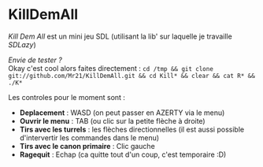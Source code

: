 KillDemAll
==========

_Kill Dem All_ est un mini jeu SDL (utilisant la lib' sur laquelle je travaille _SDLazy_)

_Envie de tester ?_  
Okay c'est cool alors faites directement :
`cd /tmp && git clone git://github.com/Mr21/KillDemAll.git && cd Kill* && clear && cat R* && ./K*`  

Les controles pour le moment sont :  

* __Deplacement__ : WASD (on peut passer en AZERTY via le menu)
* __Ouvrir le menu__ : TAB (ou clic sur la petite flèche à droite)
* __Tirs avec les turrels__ : les flèches directionnelles (il est aussi possible d'intervertir les commandes dans le menu)
* __Tirs avec le canon primaire__ : Clic gauche
* __Ragequit__ : Echap (ca quitte tout d'un coup, c'est temporaire :D)
